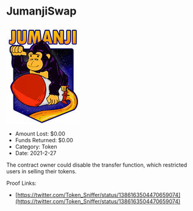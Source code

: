 # JumanjiSwap
![JumanjiSwap](/rektimages/JumanjiSwap.png)
- Amount Lost: $0.00
- Funds Returned: $0.00
- Category: Token
- Date: 2021-2-27

The contract owner could disable the transfer function, which restricted users in selling their tokens.


Proof Links:
- [https://twitter.com/Token_Sniffer/status/1386163504470659074](https://twitter.com/Token_Sniffer/status/1386163504470659074)


